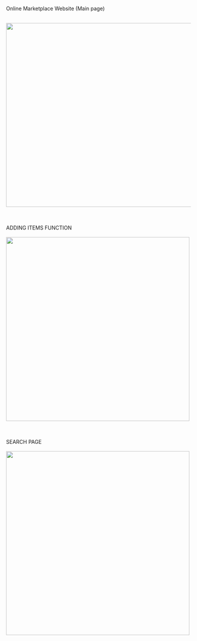 Online Marketplace Website (Main page)


<br><img src="https://user-images.githubusercontent.com/112194874/227728921-cc196ef1-8a23-44f7-89dc-12234e8d1c39.png" width="600" height="500"><br><br><br>

ADDING ITEMS FUNCTION <br><br> <img src="https://user-images.githubusercontent.com/112194874/227728989-7e468ced-067a-4023-bf0a-5c6b2e0966a9.png" height="500"><br><br><br>

SEARCH PAGE <br><br> <img src="https://user-images.githubusercontent.com/112194874/227729045-90d8e6a4-750d-450f-87d4-cef23139bd1c.png" height="500">





